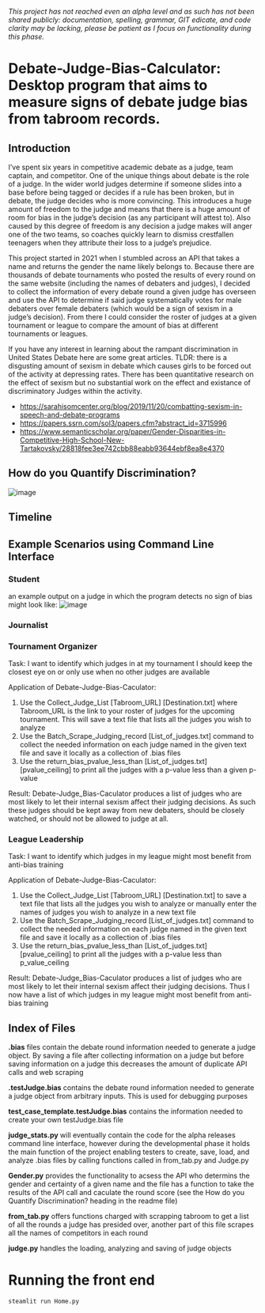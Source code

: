*This project has not reached even an alpha level and as such has not been shared publicly: documentation, spelling, grammar, GIT edicate, and code clarity may be lacking, please be patient as I focus on functionality during this phase.*

# Debate-Judge-Bias-Calculator: Desktop program that aims to measure signs of debate judge bias from tabroom records.

## Introduction

I’ve spent six years in competitive academic debate as a judge, team captain, and competitor. One of the unique things about debate is the role of a judge. In the wider world judges determine if someone slides into a base before being tagged or decides if a rule has been broken, but in debate, the judge decides who is more convincing. This introduces a huge amount of freedom to the judge and means that there is a huge amount of room for bias in the judge’s decision (as any participant will attest to). Also caused by this degree of freedom is any decision a judge makes will anger one of the two teams, so coaches quickly learn to dismiss crestfallen teenagers when they attribute their loss to a judge’s prejudice. 

This project started in 2021 when I stumbled across an API that takes a name and returns the gender the name likely belongs to. Because there are thousands of debate tournaments who posted the results of every round on the same website (including the names of debaters and judges), I decided to collect the information of every debate round a given judge has overseen and use the API to determine if said judge systematically votes for male debaters over female debaters (which would be a sign of sexism in a judge’s decision). From there I could consider the roster of judges at a given tournament or league to compare the amount of bias at different tournaments or leagues.

If you have any interest in learning about the rampant discrimination in United States Debate here are some great articles. 
TLDR: there is a disgusting amount of sexism in debate which causes girls to be forced out of the activity at depressing rates. There has been quantitative research on the effect of sexism but no substantial work on the effect and existance of discriminatory Judges within the activity.
- https://sarahisomcenter.org/blog/2019/11/20/combatting-sexism-in-speech-and-debate-programs
- https://papers.ssrn.com/sol3/papers.cfm?abstract_id=3715996
- https://www.semanticscholar.org/paper/Gender-Disparities-in-Competitive-High-School-New-Tartakovsky/28818fee3ee742cbb88eabb93644ebf8ea8e4370

## How do you Quantify Discrimination?

![image](https://user-images.githubusercontent.com/87684029/166580109-79c750e5-221a-4048-9bfa-5331ec036ae9.png)

## Timeline

## Example Scenarios using Command Line Interface

### Student 

an example output on a judge in which the program detects no sign of bias might look like:
![image](https://user-images.githubusercontent.com/87684029/166615374-13d77729-4dbf-46d7-9489-68bf2a95e013.png)


### Journalist

### Tournament Organizer

Task: I want to identify which judges in at my tournament I should keep the closest eye on or only use when no other judges are available

Application of Debate-Judge-Bias-Caculator: 
1. Use the Collect_Judge_List [Tabroom_URL] [Destination.txt] where Tabroom_URL is the link to your roster of judges for the upcoming tournament. This will save a text file that lists all the judges you wish to analyze 
2. Use the Batch_Scrape_Judging_record [List_of_judges.txt] command to collect the needed information on each judge named in the given text file and save it locally as a collection of .bias files
3. Use the return_bias_pvalue_less_than [List_of_judges.txt] [pvalue_ceiling] to print all the judges with a p-value less than a given p-value 

Result: Debate-Judge_Bias-Caculator produces a list of judges who are most likely to let their internal sexism affect their judging decisions. As such these judges should be kept away from new debaters, should be closely watched, or should not be allowed to judge at all.

### League Leadership

Task: I want to identify which judges in my league might most benefit from anti-bias training

Application of Debate-Judge-Bias-Caculator: 
1. Use the Collect_Judge_List [Tabroom_URL] [Destination.txt] to save a text file that lists all the judges you wish to analyze or manually enter the names of judges you wish to analyze in a new text file 
2. Use the Batch_Scrape_Judging_record [List_of_judges.txt] command to collect the needed information on each judge named in the given text file and save it locally as a collection of .bias files
3. Use the return_bias_pvalue_less_than [List_of_judges.txt] [pvalue_ceiling] to print all the judges with a p-value less than p_value_ceiling 

Result: Debate-Judge_Bias-Caculator produces a list of judges who are most likely to let their internal sexism affect their judging decisions. Thus I now have a list of which judges in my league might most benefit from anti-bias training

## Index of Files

**.bias** files contain the debate round information needed to generate a judge object. By saving a file after collecting information on a judge but before saving information on a judge this decreases the amount of duplicate API calls and web scraping

**.testJudge.bias** contains the debate round information needed to generate a judge object from arbitrary inputs. This is used for debugging purposes 

**test_case_template.testJudge.bias** contains the information needed to create your own testJudge.bias file 

**judge_stats.py** will eventually contain the code for the alpha releases command line interface, however during the developmental phase it holds the main function of the project enabling testers to create, save, load, and analyze .bias files by calling functions called in from_tab.py and Judge.py

**Gender.py** provides the functionality to acsess the API who determins the gender and certainty of a given name and the file has a function to take the results of the API call and caculate the round score (see the How do you Quantify Discrimination? heading in the readme file)

**from_tab.py** offers functions charged with scrapping tabroom to get a list of all the rounds a judge has presided over, another part of this file scrapes all the names of competitors in each round

**judge.py** handles the loading, analyzing and saving of judge objects 



# Running the front end
```bash
steamlit run Home.py
```